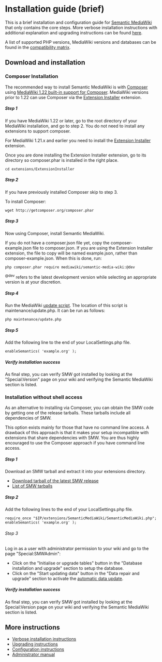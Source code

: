 # Installation guide (brief)

This is a brief installation and configuration guide for [Semantic MediaWiki](../README.md) that
only contains the core steps. More
verbose installation instructions with additional explanation and upgrading instructions can be
found [here](https://semantic-mediawiki.org/wiki/Help:Installation).

A list of supported PHP versions, MediaWiki versions and databases can be found in the
[compatibility matrix](COMPATIBILITY.md).


## Download and installation

### Composer Installation

The recommended way to install Semantic MediaWiki is with [Composer](http://getcomposer.org) using
[MediaWiki 1.22 built-in support for Composer](https://www.mediawiki.org/wiki/Composer). MediaWiki
versions prior to 1.22 can use Composer via the
[Extension Installer](https://github.com/JeroenDeDauw/ExtensionInstaller/blob/master/README.md)
extension.

##### Step 1

If you have MediaWiki 1.22 or later, go to the root directory of your MediaWiki installation,
and go to step 2. You do not need to install any extensions to support composer.

For MediaWiki 1.21.x and earlier you need to install the
[Extension Installer](https://github.com/JeroenDeDauw/ExtensionInstaller/blob/master/README.md) extension.

Once you are done installing the Extension Installer extension, go to its directory so composer.phar
is installed in the right place.

    cd extensions/ExtensionInstaller

##### Step 2

If you have previously installed Composer skip to step 3.

To install Composer:

    wget http://getcomposer.org/composer.phar

##### Step 3
    
Now using Composer, install Semantic MediaWiki.

If you do not have a composer.json file yet, copy the composer-example.json file to composer.json. If you are using the Extension Installer extension, the file to copy will be named example.json, rather than composer-example.json. When this is done, run:
    
    php composer.phar require mediawiki/semantic-media-wiki:@dev

<sup>@dev</sup> refers to the latest development version while selecting an appropriate version is at your discretion.

##### Step 4

Run the MediaWiki [update script](https://www.mediawiki.org/wiki/Manual:Update.php). The location of this script is maintenance/update.php. It can be run as follows:

    php maintenance/update.php

##### Step 5

Add the following line to the end of your LocalSettings.php file.

    enableSemantics( 'example.org' );

##### Verify installation success

As final step, you can verify SMW got installed by looking at the "Special:Version" page on your wiki and verifying the
Semantic MediaWiki section is listed.

### Installation without shell access

As an alternative to installing via Composer, you can obtain the SMW code by getting one of the release tarballs.
These tarballs include all dependencies of SMW.

This option exists mainly for those that have no command line access. A drawback of this approach is that it makes
your setup incompatible with extensions that share dependencies with SMW. You are thus highly encouraged to use
the Composer approach if you have command line access.

##### Step 1

Download an SMW tarball and extract it into your extensions directory.

* [Download tarball of the latest SMW release](https://sourceforge.net/projects/semediawiki/files/latest/download)
* [List of SMW tarballs](https://sourceforge.net/projects/semediawiki/files/semediawiki/)

##### Step 2

Add the following lines to the end of your LocalSettings.php file.

    require_once "$IP/extensions/SemanticMediaWiki/SemanticMediaWiki.php";
    enableSemantics( 'example.org' );

###### Step 3

Log in as a user with administrator permission to your wiki and go to the page "Special:SMWAdmin": 

* Click on the "Initialise or upgrade tables" button in the "Database installation and upgrade" section to setup the database.
* Click on the "Start updating data" button in the "Data repair and upgrade" section to activate the [automatic data update](https://semantic-mediawiki.org/wiki/Repairing_SMW).

##### Verify installation success

As final step, you can verify SMW got installed by looking at the Special:Version page on your wiki and verifying the
Semantic MediaWiki section is listed.

## More instructions

* [Verbose installation instructions](https://semantic-mediawiki.org/wiki/Help:Installation)
* [Upgrading instructions](https://semantic-mediawiki.org/wiki/Help:Installation#Upgrading)
* [Configuration instructions](https://semantic-mediawiki.org/wiki/Help:Configuration)
* [Administrator manual](https://semantic-mediawiki.org/wiki/Help:Administrator_manual)
